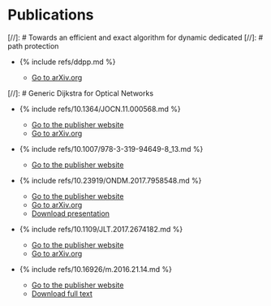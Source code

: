 <!-- -*- coding: utf-8 -*- -->

# Publications

[//]: # Towards an efficient and exact algorithm for dynamic dedicated
[//]: # path protection

* {% include refs/ddpp.md %}

  * [Go to arXiv.org](https://arxiv.org/abs/1905.04581)

[//]: # Generic Dijkstra for Optical Networks

* {% include refs/10.1364/JOCN.11.000568.md %}

  * [Go to the publisher website](https://doi.org/10.1364/JOCN.11.000568)
  * [Go to arXiv.org](https://arxiv.org/abs/1810.04481)

* {% include refs/10.1007/978-3-319-94649-8_13.md %}

  * [Go to the publisher
    website](https://doi.org/10.1007/978-3-319-94649-8_13)

* {% include refs/10.23919/ONDM.2017.7958548.md %}

  * [Go to the publisher
    website](https://doi.org/10.23919/ONDM.2017.7958548)
  * [Go to arXiv.org](https://arxiv.org/abs/1611.01093)
  * [Download presentation](ondm2017-presentation.pdf)

* {% include refs/10.1109/JLT.2017.2674182.md %}

  * [Go to the publisher
    website](https://doi.org/10.1109/JLT.2017.2674182)
  * [Go to arXiv.org](https://arxiv.org/abs/1609.04906)

* {% include refs/10.16926/m.2016.21.14.md %}

  * [Go to the publisher
    website](https://dx.doi.org/10.16926/m.2016.21.14)
  * [Download full text](ajd3.pdf)
